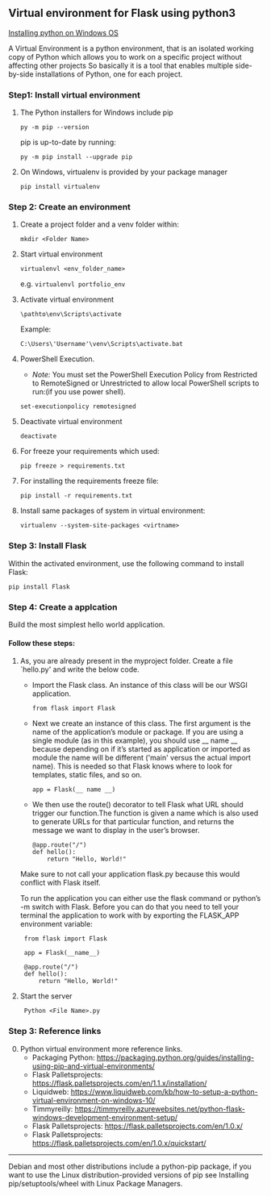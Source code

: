 

## Virtual environment for Flask using python3

[Installing python on Windows OS](https://www.python.org/downloads/)

A Virtual Environment is a python environment, that is an isolated working copy of Python which allows you to work on a specific project without affecting other projects
So basically it is a tool that enables multiple side-by-side installations of Python, one for each project.


### Step1: Install virtual environment

1. The Python installers for Windows include pip

    `py -m pip --version`

    pip is up-to-date by running:
    
    `py -m pip install --upgrade pip`
    
2. On Windows, virtualenv is provided by your package manager

    `pip install virtualenv`
    
### Step 2: Create an environment

1. Create a project folder and a venv folder within:

    `mkdir <Folder Name>`

2. Start virtual environment

    `virtualenvl <env_folder_name>`

    e.g.
    `virtualenvl portfolio_env`


3. Activate virtual environment

    `\pathto\env\Scripts\activate`

    Example:
    
    `C:\Users\'Username'\venv\Scripts\activate.bat`

4. PowerShell Execution.

    - *Note:* You must set the PowerShell Execution Policy from Restricted to RemoteSigned or Unrestricted to allow local PowerShell scripts to run:(if you use power shell).
    
    `set-executionpolicy remotesigned`

5. Deactivate virtual environment

    `deactivate`


6. For freeze your requirements which used:

    `pip freeze > requirements.txt`


7. For installing  the requirements freeze file:

    `pip install -r requirements.txt`

8. Install same packages of system in virtual environment:

    `virtualenv --system-site-packages <virtname>`

### Step 3: Install Flask
 Within the activated environment, use the following command to install Flask:

    pip install Flask

### Step 4: Create a applcation
Build the most simplest hello world application.

#### Follow these steps:

1. As, you are already present in the myproject folder. Create a file `hello.py' and write the below code.
    * Import the Flask class. An instance of this class will be our WSGI application.
    
        `from flask import Flask`
    
    * Next we create an instance of this class. The first argument is the name of the application’s module or package. If you are using a single module (as in this example), you should use __ name __ because depending on if it’s started as application or imported as module the name will be different ('main' versus the actual import name). This is needed so that Flask knows where to look for templates, static files, and so on.
    
        `app = Flask(__ name __)`
    
    * We then use the route() decorator to tell Flask what URL should trigger our function.The function is given a name which is also used to generate URLs for that particular function, and returns the message we want to display in the user’s browser.
    
        ```
        @app.route("/")
        def hello():
            return "Hello, World!"
        ```
    
    Make sure to not call your application flask.py because this would conflict with Flask itself.
    
    
    To run the application you can either use the flask command or python’s -m switch with Flask. Before you can do that you need to tell your terminal the application to work with by exporting the FLASK_APP environment variable:
    
        
        from flask import Flask

        app = Flask(__name__)

        @app.route("/")
        def hello():
            return "Hello, World!"
        

2. Start the server

        Python <File Name>.py
    
### Step 3: Reference links

0. Python virtual environment more reference links.
    * Packaging Python: https://packaging.python.org/guides/installing-using-pip-and-virtual-environments/
    * Flask Palletsprojects: https://flask.palletsprojects.com/en/1.1.x/installation/
    * Liquidweb: https://www.liquidweb.com/kb/how-to-setup-a-python-virtual-environment-on-windows-10/
    * Timmyreilly: https://timmyreilly.azurewebsites.net/python-flask-windows-development-environment-setup/
    * Flask Palletsprojects: https://flask.palletsprojects.com/en/1.0.x/
    * Flask Palletsprojects: https://flask.palletsprojects.com/en/1.0.x/quickstart/


---
  
Debian and most other distributions include a python-pip package, if you want to use the Linux distribution-provided versions of pip see Installing pip/setuptools/wheel with Linux Package Managers.
